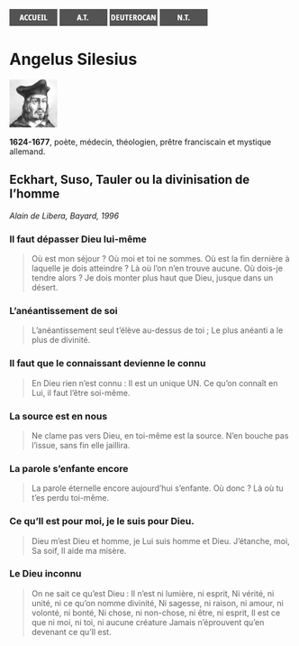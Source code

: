 [<img src="/images/accueil.png">](/)
[<img src="/images/ancientestament.png">](/pages/ancientestament.html)
[<img src="/images/deuterocanoniques.png">](/pages/deuterocanoniques.html)
[<img src="/images/nouveautestament.png">](/pages/nouveautestament.html)

# Angelus Silesius

[<img src="/images/angelussilesius.png">](https://fr.wikipedia.org/wiki/Angelus_Silesius)

**1624-1677**, poète, médecin, théologien, prêtre franciscain et mystique allemand.


## Eckhart, Suso, Tauler ou la divinisation de l’homme <a name="titre"></a>
*Alain de Libera, Bayard, 1996*

### Il faut dépasser Dieu lui-même

>Où est mon séjour ? Où moi et toi ne sommes. Où est la fin dernière à laquelle je dois atteindre ? Là où l’on n’en trouve aucune. Où dois-je tendre alors ? Je dois monter plus haut que Dieu, jusque dans un désert.

### L’anéantissement de soi

>L’anéantissement seul t’élève au-dessus de toi ; Le plus anéanti a le plus de divinité.

### Il faut que le connaissant devienne le connu

>En Dieu rien n’est connu : Il est un unique UN. Ce qu’on connaît en Lui, il faut l’être soi-même.

### La source est en nous

>Ne clame pas vers Dieu, en toi-même est la source. N’en bouche pas l’issue, sans fin elle jaillira.

### La parole s’enfante encore

>La parole éternelle encore aujourd’hui s’enfante. Où donc ? Là où tu t’es perdu toi-même.

### Ce qu’Il est pour moi, je le suis pour Dieu.

>Dieu m’est Dieu et homme, je Lui suis homme et Dieu. J’étanche, moi, Sa soif, Il aide ma misère.

### Le Dieu inconnu

>On ne sait ce qu’est Dieu : Il n’est ni lumière, ni esprit, Ni vérité, ni unité, ni ce qu’on nomme divinité, Ni sagesse, ni raison, ni amour, ni volonté, ni bonté, Ni chose, ni non-chose, ni être, ni esprit, Il est ce que ni moi, ni toi, ni aucune créature Jamais n’éprouvent qu’en devenant ce qu’Il est.